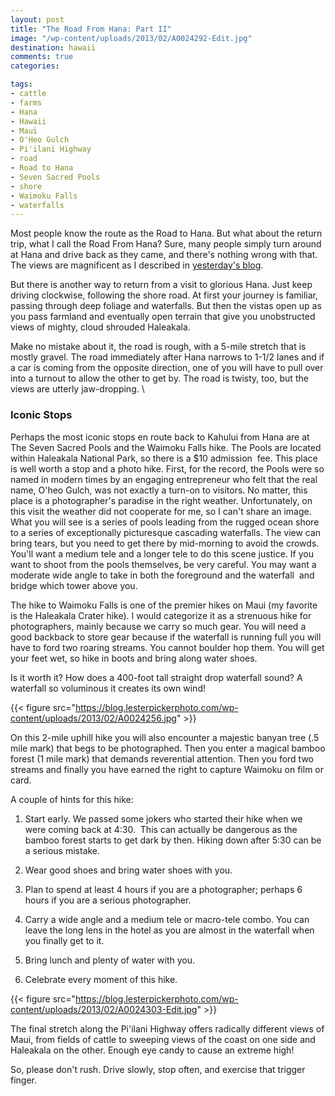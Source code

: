 ```yaml
---
layout: post
title: "The Road From Hana: Part II"
image: "/wp-content/uploads/2013/02/A0024292-Edit.jpg"
destination: hawaii
comments: true
categories:

tags:
- cattle
- farms
- Hana
- Hawaii
- Maui
- O'Heo Gulch
- Pi'ilani Highway
- road
- Road to Hana
- Seven Sacred Pools
- shore
- Waimoku Falls
- waterfalls
---
```

Most people know the route as the Road to Hana. But what about the return trip, what I call the Road From Hana? Sure, many people simply turn around at Hana and drive back as they came, and there's nothing wrong with that. The views are magnificent as I described in <a href="https://blog.lesterpickerphoto.com/2013/02/07/the-road-to-hana-part-i/">yesterday's blog</a>.

But there is another way to return from a visit to glorious Hana. Just keep driving clockwise, following the shore road. At first your journey is familiar, passing through deep foliage and waterfalls. But then the vistas open up as you pass farmland and eventually open terrain that give you unobstructed views of mighty, cloud shrouded Haleakala.

Make no mistake about it, the road is rough, with a 5-mile stretch that is mostly gravel. The road immediately after Hana narrows to 1-1/2 lanes and if a car is coming from the opposite direction, one of you will have to pull over into a turnout to allow the other to get by. The road is twisty, too, but the views are utterly jaw-dropping.
\
<h3>Iconic Stops</h3>
Perhaps the most iconic stops en route back to Kahului from Hana are at The Seven Sacred Pools and the Waimoku Falls hike. The Pools are located within Haleakala National Park, so there is a $10 admission  fee. This place is well worth a stop and a photo hike. First, for the record, the Pools were so named in modern times by an engaging entrepreneur who felt that the real name, O'heo Gulch, was not exactly a turn-on to visitors. No matter, this place is a photographer's paradise in the right weather. Unfortunately, on this visit the weather did not cooperate for me, so I can't share an image. What you will see is a series of pools leading from the rugged ocean shore to a series of exceptionally picturesque cascading waterfalls. The view can bring tears, but you need to get there by mid-morning to avoid the crowds. You'll want a medium tele and a longer tele to do this scene justice. If you want to shoot from the pools themselves, be very careful. You may want a moderate wide angle to take in both the foreground and the waterfall  and bridge which tower above you.

The hike to Waimoku Falls is one of the premier hikes on Maui (my favorite is the Haleakala Crater hike). I would categorize it as a strenuous hike for photographers, mainly because we carry so much gear. You will need a good backback to store gear because if the waterfall is running full you will have to ford two roaring streams. You cannot boulder hop them. You will get your feet wet, so hike in boots and bring along water shoes.

Is it worth it? How does a 400-foot tall straight drop waterfall sound? A waterfall so voluminous it creates its own wind!

{{< figure src="https://blog.lesterpickerphoto.com/wp-content/uploads/2013/02/A0024256.jpg" >}}

On this 2-mile uphill hike you will also encounter a majestic banyan tree (.5 mile mark) that begs to be photographed. Then you enter a magical bamboo forest (1 mile mark) that demands reverential attention. Then you ford two streams and finally you have earned the right to capture Waimoku on film or card.

A couple of hints for this hike:

1. Start early. We passed some jokers who started their hike when we were coming back at 4:30.  This can actually be dangerous as the bamboo forest starts to get dark by then. Hiking down after 5:30 can be a serious mistake.

2. Wear good shoes and bring water shoes with you.

3. Plan to spend at least 4 hours if you are a photographer; perhaps 6 hours if you are a serious photographer.

4. Carry a wide angle and a medium tele or macro-tele combo. You can leave the long lens in the hotel as you are almost in the waterfall when you finally get to it.

5. Bring lunch and plenty of water with you.

6. Celebrate every moment of this hike.

{{< figure src="https://blog.lesterpickerphoto.com/wp-content/uploads/2013/02/A0024303-Edit.jpg" >}}

The final stretch along the Pi'ilani Highway offers radically different views of Maui, from fields of cattle to sweeping views of the coast on one side and Haleakala on the other. Enough eye candy to cause an extreme high!

So, please don't rush. Drive slowly, stop often, and exercise that trigger finger.

